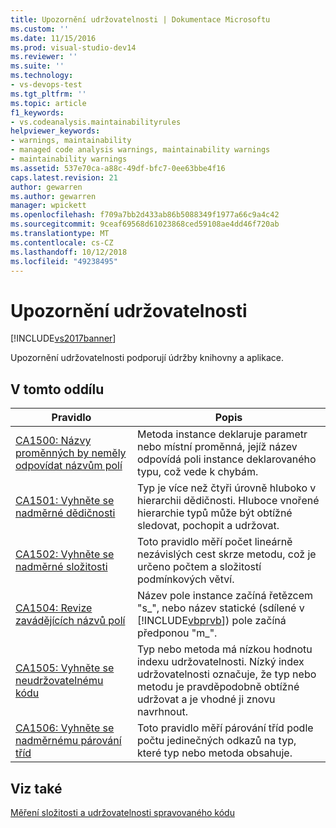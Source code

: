 ```yaml
---
title: Upozornění udržovatelnosti | Dokumentace Microsoftu
ms.custom: ''
ms.date: 11/15/2016
ms.prod: visual-studio-dev14
ms.reviewer: ''
ms.suite: ''
ms.technology:
- vs-devops-test
ms.tgt_pltfrm: ''
ms.topic: article
f1_keywords:
- vs.codeanalysis.maintainabilityrules
helpviewer_keywords:
- warnings, maintainability
- managed code analysis warnings, maintainability warnings
- maintainability warnings
ms.assetid: 537e70ca-a88c-49df-bfc7-0ee63bbe4f16
caps.latest.revision: 21
author: gewarren
ms.author: gewarren
manager: wpickett
ms.openlocfilehash: f709a7bb2d433ab86b5088349f1977a66c9a4c42
ms.sourcegitcommit: 9ceaf69568d61023868ced59108ae4dd46f720ab
ms.translationtype: MT
ms.contentlocale: cs-CZ
ms.lasthandoff: 10/12/2018
ms.locfileid: "49238495"
---
```

# <a name="maintainability-warnings"></a>Upozornění udržovatelnosti
[!INCLUDE[vs2017banner](../includes/vs2017banner.md)]

Upozornění udržovatelnosti podporují údržby knihovny a aplikace.  
  
## <a name="in-this-section"></a>V tomto oddílu  
  
|Pravidlo|Popis|  
|----------|-----------------|  
|[CA1500: Názvy proměnných by neměly odpovídat názvům polí](../code-quality/ca1500-variable-names-should-not-match-field-names.md)|Metoda instance deklaruje parametr nebo místní proměnná, jejíž název odpovídá poli instance deklarovaného typu, což vede k chybám.|  
|[CA1501: Vyhněte se nadměrné dědičnosti](../code-quality/ca1501-avoid-excessive-inheritance.md)|Typ je více než čtyři úrovně hluboko v hierarchii dědičnosti. Hluboce vnořené hierarchie typů může být obtížné sledovat, pochopit a udržovat.|  
|[CA1502: Vyhněte se nadměrné složitosti](../code-quality/ca1502-avoid-excessive-complexity.md)|Toto pravidlo měří počet lineárně nezávislých cest skrze metodu, což je určeno počtem a složitostí podmínkových větví.|  
|[CA1504: Revize zavádějících názvů polí](../code-quality/ca1504-review-misleading-field-names.md)|Název pole instance začíná řetězcem "s_", nebo název statické (sdílené v [!INCLUDE[vbprvb](../includes/vbprvb-md.md)]) pole začíná předponou "m_".|  
|[CA1505: Vyhněte se neudržovatelnému kódu](../code-quality/ca1505-avoid-unmaintainable-code.md)|Typ nebo metoda má nízkou hodnotu indexu udržovatelnosti. Nízký index udržovatelnosti označuje, že typ nebo metodu je pravděpodobně obtížné udržovat a je vhodné ji znovu navrhnout.|  
|[CA1506: Vyhněte se nadměrnému párování tříd](../code-quality/ca1506-avoid-excessive-class-coupling.md)|Toto pravidlo měří párování tříd podle počtu jedinečných odkazů na typ, které typ nebo metoda obsahuje.|  
  
## <a name="see-also"></a>Viz také  
 [Měření složitosti a udržovatelnosti spravovaného kódu](../code-quality/measuring-complexity-and-maintainability-of-managed-code.md)



